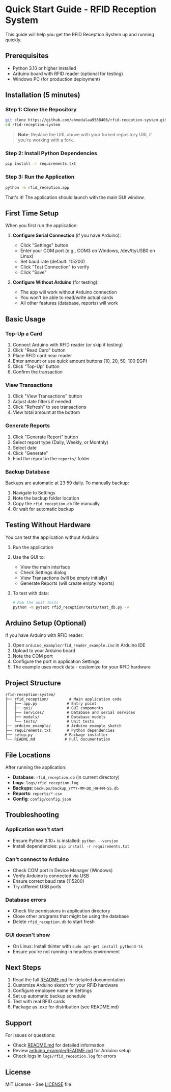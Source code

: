 # Quick Start Guide - RFID Reception System

This guide will help you get the RFID Reception System up and running quickly.

## Prerequisites

- Python 3.10 or higher installed
- Arduino board with RFID reader (optional for testing)
- Windows PC (for production deployment)

## Installation (5 minutes)

### Step 1: Clone the Repository

```bash
git clone https://github.com/ahmedalaa9588406/rfid-reception-system.git
cd rfid-reception-system
```

> **Note**: Replace the URL above with your forked repository URL if you're working with a fork.

### Step 2: Install Python Dependencies

```bash
pip install -r requirements.txt
```

### Step 3: Run the Application

```bash
python -m rfid_reception.app
```

That's it! The application should launch with the main GUI window.

## First Time Setup

When you first run the application:

1. **Configure Serial Connection** (if you have Arduino):
   - Click "Settings" button
   - Enter your COM port (e.g., COM3 on Windows, /dev/ttyUSB0 on Linux)
   - Set baud rate (default: 115200)
   - Click "Test Connection" to verify
   - Click "Save"

2. **Configure Without Arduino** (for testing):
   - The app will work without Arduino connection
   - You won't be able to read/write actual cards
   - All other features (database, reports) will work

## Basic Usage

### Top-Up a Card

1. Connect Arduino with RFID reader (or skip if testing)
2. Click "Read Card" button
3. Place RFID card near reader
4. Enter amount or use quick amount buttons (10, 20, 50, 100 EGP)
5. Click "Top-Up" button
6. Confirm the transaction

### View Transactions

1. Click "View Transactions" button
2. Adjust date filters if needed
3. Click "Refresh" to see transactions
4. View total amount at the bottom

### Generate Reports

1. Click "Generate Report" button
2. Select report type (Daily, Weekly, or Monthly)
3. Select date
4. Click "Generate"
5. Find the report in the `reports/` folder

### Backup Database

Backups are automatic at 23:59 daily. To manually backup:

1. Navigate to Settings
2. Note the backup folder location
3. Copy the `rfid_reception.db` file manually
4. Or wait for automatic backup

## Testing Without Hardware

You can test the application without Arduino:

1. Run the application
2. Use the GUI to:
   - View the main interface
   - Check Settings dialog
   - View Transactions (will be empty initially)
   - Generate Reports (will create empty reports)

3. To test with data:
   ```bash
   # Run the unit tests
   python -m pytest rfid_reception/tests/test_db.py -v
   ```

## Arduino Setup (Optional)

If you have Arduino with RFID reader:

1. Open `arduino_example/rfid_reader_example.ino` in Arduino IDE
2. Upload to your Arduino board
3. Note the COM port
4. Configure the port in application Settings
5. The example uses mock data - customize for your RFID hardware

## Project Structure

```
rfid-reception-system/
├── rfid_reception/         # Main application code
│   ├── app.py             # Entry point
│   ├── gui/               # GUI components
│   ├── services/          # Database and serial services
│   ├── models/            # Database models
│   └── tests/             # Unit tests
├── arduino_example/       # Arduino example sketch
├── requirements.txt       # Python dependencies
├── setup.py              # Package installer
└── README.md             # Full documentation
```

## File Locations

After running the application:

- **Database**: `rfid_reception.db` (in current directory)
- **Logs**: `logs/rfid_reception.log`
- **Backups**: `backups/backup_YYYY-MM-DD_HH-MM-SS.db`
- **Reports**: `reports/*.csv`
- **Config**: `config/config.json`

## Troubleshooting

### Application won't start
- Ensure Python 3.10+ is installed: `python --version`
- Install dependencies: `pip install -r requirements.txt`

### Can't connect to Arduino
- Check COM port in Device Manager (Windows)
- Verify Arduino is connected via USB
- Ensure correct baud rate (115200)
- Try different USB ports

### Database errors
- Check file permissions in application directory
- Close other programs that might be using the database
- Delete `rfid_reception.db` to start fresh

### GUI doesn't show
- On Linux: Install tkinter with `sudo apt-get install python3-tk`
- Ensure you're not running in headless environment

## Next Steps

1. Read the full [README.md](README.md) for detailed documentation
2. Customize Arduino sketch for your RFID hardware
3. Configure employee name in Settings
4. Set up automatic backup schedule
5. Test with real RFID cards
6. Package as .exe for distribution (see README.md)

## Support

For issues or questions:
- Check [README.md](README.md) for detailed information
- Review [arduino_example/README.md](arduino_example/README.md) for Arduino setup
- Check logs in `logs/rfid_reception.log` for errors

## License

MIT License - See [LICENSE](LICENSE) file
